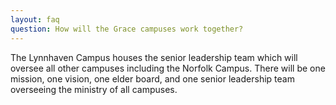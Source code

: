 ```yaml
---
layout: faq
question: How will the Grace campuses work together?
---
```

The Lynnhaven Campus houses the senior leadership team which will oversee all other campuses including the Norfolk Campus.  There will be one mission, one vision, one elder board, and one senior leadership team overseeing the ministry of all campuses.  